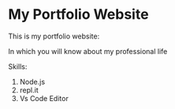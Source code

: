 # My Portfolio Website

This is my portfolio website:

In which you will know about my professional life

Skills:

1. Node.js
1. repl.it
1. Vs Code Editor